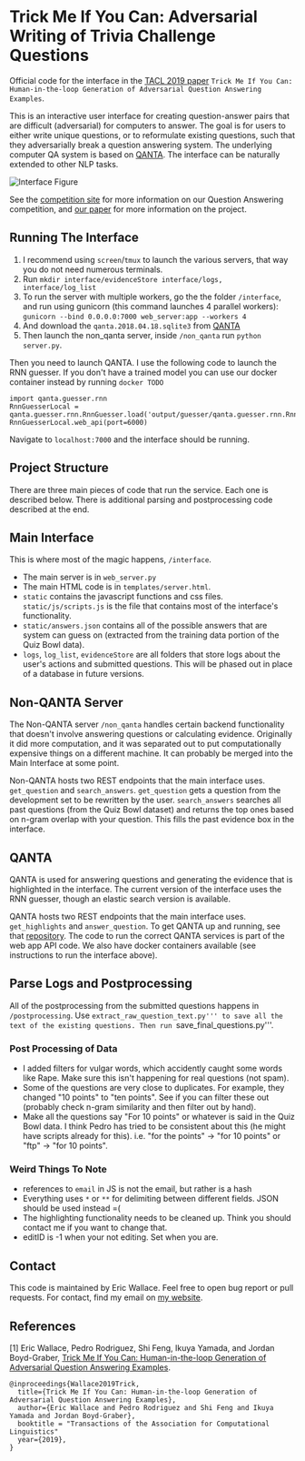 # Trick Me If You Can: Adversarial Writing of Trivia Challenge Questions

Official code for the interface in the [TACL 2019 paper](https://arxiv.org/abs/1809.02701) ```Trick Me If You Can: Human-in-the-loop Generation of Adversarial Question Answering Examples```.

This is an interactive user interface for creating question-answer pairs that are difficult (adversarial) for computers to answer. The goal is for users to either write unique questions, or to reformulate existing questions, such that they adversarially break a question answering system. The underlying computer QA system is based on [QANTA](https://github.com/Pinafore/qb). The interface can be naturally extended to other NLP tasks.

![Interface Figure](trickme-interface/README_image.png)

See the [competition site](https://sites.google.com/view/qanta/home) for more information on our Question Answering competition, and [our paper](https://arxiv.org/abs/1809.02701) for more information on the project. 

## Running The Interface

1. I recommend using `screen`/`tmux` to launch the various servers, that way you do not need numerous terminals.
2. Run `mkdir interface/evidenceStore interface/logs, interface/log_list`
3. To run the server with multiple workers, go the the folder ```/interface```, and run using gunicorn (this command launches 4 parallel workers):  ```gunicorn --bind 0.0.0.0:7000 web_server:app --workers 4``` 
4. And download the `qanta.2018.04.18.sqlite3` from [QANTA](https://github.com/Pinafore/qb)
5. Then launch the non_qanta server, inside ```/non_qanta``` run ```python server.py```.

Then you need to launch QANTA. I use the following code to launch the RNN guesser. If you don't have a trained model you can use our docker container instead by running `docker TODO`
```
import qanta.guesser.rnn 
RnnGuesserLocal = qanta.guesser.rnn.RnnGuesser.load('output/guesser/qanta.guesser.rnn.RnnGuesser/7')
RnnGuesserLocal.web_api(port=6000)
```

Navigate to `localhost:7000` and the interface should be running.


## Project Structure

There are three main pieces of code that run the service. Each one is described below. There is additional parsing and postprocessing code described at the end.

## Main Interface

This is where most of the magic happens, ```/interface```.

* The main server is in ```web_server.py```
* The main HTML code is in ```templates/server.html```.
* ```static``` contains the javascript functions and css files. ```static/js/scripts.js``` is the file that contains most of the interface's functionality.
* ```static/answers.json``` contains all of the possible answers that are system can guess on (extracted from the training data portion of the Quiz Bowl data).
* ```logs```, ```log_list```, ```evidenceStore``` are all folders that store logs about the user's actions and submitted questions. This will be phased out in place of a database in future versions.

## Non-QANTA Server

The Non-QANTA server ```/non_qanta``` handles certain backend functionality that doesn't involve answering questions or calculating evidence. Originally it did more computation, and it was separated out to put computationally expensive things on a different machine. It can probably be merged into the Main Interface at some point.

Non-QANTA hosts two REST endpoints that the main interface uses. ```get_question``` and ```search_answers```. ```get_question``` gets a question from the development set to be rewritten by the user. ```search_answers``` searches all past questions (from the Quiz Bowl dataset) and returns the top ones based on n-gram overlap with your question. This fills the past evidence box in the interface.

## QANTA

QANTA is used for answering questions and generating the evidence that is highlighted in the interface. The current version of the interface uses the RNN guesser, though an elastic search version is available.

QANTA hosts two REST endpoints that the main interface uses. ```get_highlights``` and ```answer_question```. To get QANTA up and running, see that [repository](https://github.com/Pinafore/qb). The code to run the correct QANTA services is part of the web app API code. We also have docker containers available (see instructions to run the interface above).

## Parse Logs and Postprocessing

All of the postprocessing from the submitted questions happens in ```/postprocessing```. Use ```extract_raw_question_text.py''' to save all the text of the existing questions. Then run ```save_final_questions.py'''.


### Post Processing of Data
* I added filters for vulgar words, which accidently caught some words like Rape. Make sure this isn't happening for real questions (not spam).
* Some of the questions are very close to duplicates. For example, they changed "10 points" to "ten points". See if you can filter these out (probably check n-gram similarity and then filter out by hand).
* Make all the questions say "For 10 points" or whatever is said in the Quiz Bowl data. I think Pedro has tried to be consistent about this (he might have scripts already for this). i.e. "for the points" -> "for 10 points" or "ftp" -> "for 10 points".

### Weird Things To Note
* references to ```email``` in JS is not the email, but rather is a hash
* Everything uses ```*``` or ```**``` for delimiting between different fields. JSON should be used instead =( 
* The highlighting functionality needs to be cleaned up. Think you should contact me if you want to change that.
* editID is -1 when your not editing. Set when you are.

## Contact
This code is maintained by Eric Wallace. Feel free to open bug report or pull requests. For contact, find my email on [my website](http://www.ericswallace.com).

## References
[1] Eric Wallace, Pedro Rodriguez, Shi Feng, Ikuya Yamada, and Jordan Boyd-Graber, [Trick Me If You Can: Human-in-the-loop Generation of Adversarial Question Answering Examples](https://arxiv.org/abs/1809.02847). 

```
@inproceedings{Wallace2019Trick,
  title={Trick Me If You Can: Human-in-the-loop Generation of Adversarial Question Answering Examples},
  author={Eric Wallace and Pedro Rodriguez and Shi Feng and Ikuya Yamada and Jordan Boyd-Graber},
  booktitle = "Transactions of the Association for Computational Linguistics"
  year={2019},  
}
```
